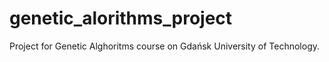 # genetic_alorithms_project
Project for Genetic Alghoritms course on Gdańsk University of Technology.
